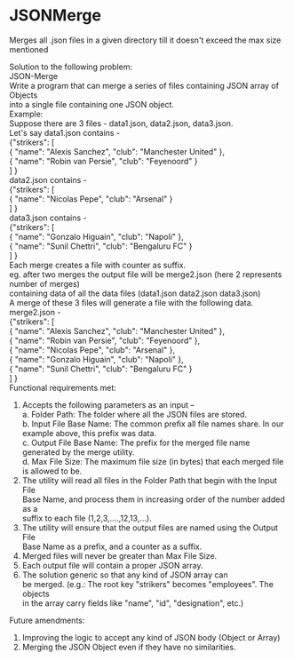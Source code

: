 # JSONMerge
Merges all .json files in a given directory till it doesn't exceed the max size mentioned

Solution to the following problem:  
JSON-Merge  
Write a program that can merge a series of files containing JSON array of Objects  
into a single file containing one JSON object.  
Example:  
Suppose there are 3 files - data1.json, data2.json, data3.json.  
Let's say data1.json contains -  
{"strikers": [  
{ "name": "Alexis Sanchez", "club": "Manchester United" },  
{ "name": "Robin van Persie", "club": "Feyenoord" }  
] }  
data2.json contains -  
{"strikers": [  
{ "name": "Nicolas Pepe", "club": "Arsenal" }  
] }  
data3.json contains -  
{"strikers": [  
{ "name": "Gonzalo Higuain", "club": "Napoli" },  
{ "name": "Sunil Chettri", "club": "Bengaluru FC" }  
] }  
Each merge creates a file with counter as suffix.  
	eg. after two merges the output file will be merge2.json (here 2 represents number of merges)  
	containing data of all the data files (data1.json data2.json data3.json)  
A merge of these 3 files will generate a file with the following data.  
merge2.json -  
{"strikers": [  
{ "name": "Alexis Sanchez", "club": "Manchester United" },  
{ "name": "Robin van Persie", "club": "Feyenoord" },  
{ "name": "Nicolas Pepe", "club": "Arsenal" },  
{ "name": "Gonzalo Higuain", "club": "Napoli" },  
{ "name": "Sunil Chettri", "club": "Bengaluru FC" }  
] }  
Functional requirements met:  
1. Accepts the following parameters as an input –  
	a. Folder Path: The folder where all the JSON files are stored.  
	b. Input File Base Name: The common prefix all file names share. In our  
		example above, this prefix was data.  
	c. Output File Base Name: The prefix for the merged file name  
		generated by the merge utility.  
	d. Max File Size: The maximum file size (in bytes) that each merged file  
		is allowed to be.  
2. The utility will read all files in the Folder Path that begin with the Input File  
	Base Name, and process them in increasing order of the number added as a  
	suffix to each file (1,2,3,....,12,13,...).  
3. The utility will ensure that the output files are named using the Output File  
	Base Name as a prefix, and a counter as a suffix.  
4. Merged files will never be greater than Max File Size.  
5. Each output file will contain a proper JSON array.  
6. The solution generic so that any kind of JSON array can  
	be merged. (e.g.: The root key "strikers" becomes "employees". The objects  
	in the array carry fields like "name", "id", "designation", etc.)  

Future amendments:  
1. Improving the logic to accept any kind of JSON body (Object or Array)  
2. Merging the JSON Object even if they have no similarities.  
